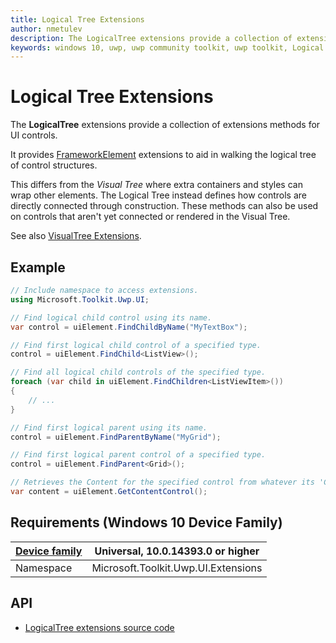 ```yaml
---
title: Logical Tree Extensions
author: nmetulev
description: The LogicalTree extensions provide a collection of extensions methods for UI controls. It provides FrameworkElement extensions to aid in walking the logical tree of control structures.
keywords: windows 10, uwp, uwp community toolkit, uwp toolkit, Logical Tree, extentions
---
```


# Logical Tree Extensions

The **LogicalTree** extensions provide a collection of extensions methods for UI controls.

It provides [FrameworkElement][1] extensions to aid in walking the logical tree of control structures.

This differs from the *Visual Tree* where extra containers and styles can wrap other elements.
The Logical Tree instead defines how controls are directly connected through construction.
These methods can also be used on controls that aren't yet connected or rendered in the Visual Tree.

See also [VisualTree Extensions](VisualTree.md).

## Example

```csharp
// Include namespace to access extensions.
using Microsoft.Toolkit.Uwp.UI;

// Find logical child control using its name.
var control = uiElement.FindChildByName("MyTextBox");

// Find first logical child control of a specified type.
control = uiElement.FindChild<ListView>();

// Find all logical child controls of the specified type.
foreach (var child in uiElement.FindChildren<ListViewItem>())
{
	// ...
}

// Find first logical parent using its name.
control = uiElement.FindParentByName("MyGrid");

// Find first logical parent control of a specified type.
control = uiElement.FindParent<Grid>();

// Retrieves the Content for the specified control from whatever its 'Content' Property may be.
var content = uiElement.GetContentControl();
```

## Requirements (Windows 10 Device Family)

| [Device family](http://go.microsoft.com/fwlink/p/?LinkID=526370) | Universal, 10.0.14393.0 or higher |
| --- | --- |
| Namespace | Microsoft.Toolkit.Uwp.UI.Extensions |

## API

* [LogicalTree extensions source code](https://github.com/Microsoft/UWPCommunityToolkit/blob/master/Microsoft.Toolkit.Uwp.UI/Extensions/Tree/LogicalTree.cs)

[1]:https://docs.microsoft.com/en-us/uwp/api/Windows.UI.Xaml.FrameworkElement
